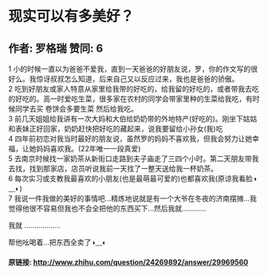 # 现实可以有多美好？
## 作者: 罗格瑞  赞同: 6
1 小的时候一直以为爸爸不爱我，直到一天爸爸的好朋友说，罗，你的作文写的很好么。我惊讶叔叔怎么知道，后来自己又以反应过来，我也是爸爸的骄傲。  
2 吃到好朋友或家人特意从家里给我带的好吃的，给我留的好吃的，或者带我去吃的好吃的。高一时爱吃生菜，很多家在农村的同学会带家里种的生菜给我吃，有时候同学去买
卷饼会多要生菜 然后给我吃。  
3 前几天姐姐给我讲有一次大妈和大伯给奶奶带的外地特产(好吃的)。刚坐下姑姑和表妹正好回家，奶奶赶快把好吃的藏起来，说我要留给小孙女(我)吃  
4 四年前初恋对我当时最好的朋友说，虽然罗的妈妈不喜欢我，但我会努力让她幸福，让她妈妈喜欢我。(22年唯一一段真爱)  
5 去南京时候找一家奶茶从新街口走路到夫子庙走了三四个小时。第二天朋友带我去找，找到那家店，店员听说我前一天找了一整天送给我一杯奶茶。  
6 每次实习或支教我最喜欢的小朋友(也是最萌最可爱的)也都喜欢我(原谅我看脸◑﹏◐)  
7 我说一件我做的美好的事情吧…精炼地说就是有一个大爷在冬夜的济南摆摊…我觉得他很不容易但我也不会全把他的东西买下…然后我就…………  
  
  
  
  
我就 ………………  
  
  
帮他吆喝着…把东西全卖了◑﹏◐

#### 原链接: http://www.zhihu.com/question/24269892/answer/29969560